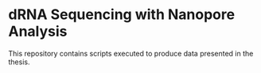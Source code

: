 # dRNA Sequencing with Nanopore Analysis

This repository contains scripts executed to produce data presented in the thesis.
